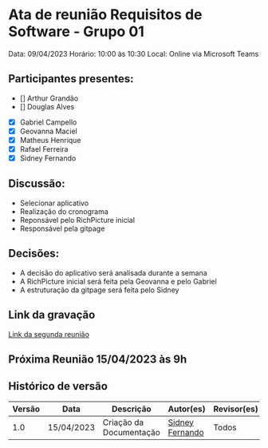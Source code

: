 # Ata de reunião Requisitos de Software - Grupo 01
Data: 09/04/2023
Horário: 10:00 às 10:30
Local: Online via Microsoft Teams

## Participantes presentes:
- [] Arthur Grandão
- [] Douglas Alves
- [x] Gabriel Campello
- [x] Geovanna Maciel
- [x] Matheus Henrique
- [x] Rafael Ferreira
- [x] Sidney Fernando

## Discussão:
* Selecionar aplicativo
* Realização do cronograma
* Reponsável pelo RichPicture inicial
* Responsável pela gitpage

## Decisões:
* A decisão do aplicativo será analisada durante a semana
* A RichPicture inicial será feita pela Geovanna e pelo Gabriel
* A estruturação da gitpage será feita pelo Sidney

## Link da gravação

[Link da segunda reunião](https://unbbr.sharepoint.com/:v:/s/REQeIHC-Grupo1/EdDjMPYEjoZHtlxdJ8haZuQBgOFDFKF5eYKpZiuZlZq0EA?e=UdWaCE)

## Próxima Reunião 15/04/2023 às 9h

## Histórico de versão

Versão  | Data | Descrição | Autor(es) | Revisor(es)
-------- | ------ | ------ | ---------- | ----------
1.0 | 15/04/2023 | Criação da Documentação| [Sidney Fernando](https://github.com/nando3d3) | Todos